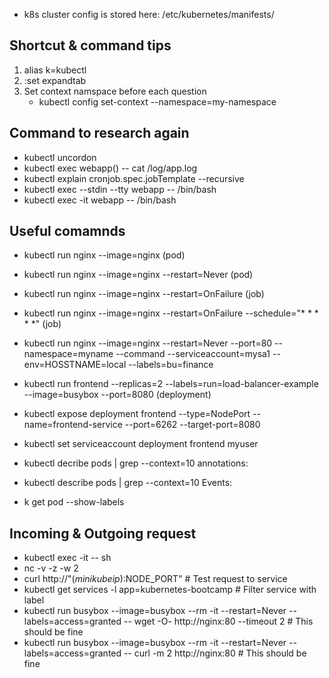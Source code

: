 - k8s cluster config is stored here: /etc/kubernetes/manifests/

## Shortcut & command tips

1. alias k=kubectl
2. :set expandtab
3. Set context namspace before each question
   - kubectl config set-context <my-context> --namespace=my-namespace

## Command to research again

- kubectl uncordon <node-name>
- kubectl exec webapp(<pod-name>) -- cat /log/app.log
- kubectl explain cronjob.spec.jobTemplate --recursive
- kubectl exec --stdin --tty webapp<pod-name> -- /bin/bash
- kubectl exec -it webapp<pod-name> -- /bin/bash

## Useful comamnds

- kubectl run nginx --image=nginx (pod)
- kubectl run nginx --image=nginx --restart=Never (pod)
- kubectl run nginx --image=nginx --restart=OnFailure (job)
- kubectl run nginx --image=nginx --restart=OnFailure --schedule="\* \* \* \* \*" (job)
- kubectl run nginx --image=nginx --restart=Never --port=80 --namespace=myname --command --serviceaccount=mysa1 --env=HOSSTNAME=local --labels=bu=finance
- kubectl run frontend --replicas=2 --labels=run=load-balancer-example --image=busybox --port=8080 (deployment)
- kubectl expose deployment frontend --type=NodePort --name=frontend-service --port=6262 --target-port=8080
- kubectl set serviceaccount deployment frontend myuser

- kubectl decribe pods | grep --context=10 annotations:
- kubectl describe pods | grep --context=10 Events:
- k get pod --show-labels

## Incoming & Outgoing request

- kubectl exec -it <object-name> -- sh
- nc -v -z -w 2 <service-name> <port-name>
- curl http://"$(minikube ip):$NODE_PORT" # Test request to service
- kubectl get services -l app=kubernetes-bootcamp # Filter service with label
- kubectl run busybox --image=busybox --rm -it --restart=Never --labels=access=granted -- wget -O- http://nginx:80 --timeout 2 # This should be fine
- kubectl run busybox --image=busybox --rm -it --restart=Never --labels=access=granted -- curl -m 2 http://nginx:80 # This should be fine
